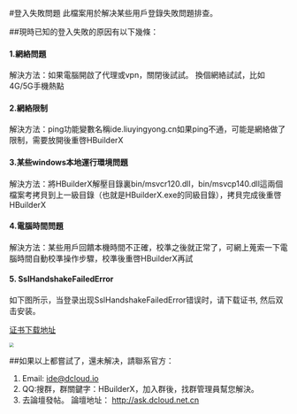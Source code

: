 #登入失敗問題
此檔案用於解决某些用戶登錄失敗問題排查。

##現時已知的登入失敗的原因有以下幾條：
#### 1.網絡問題
解決方法：如果電腦開啟了代理或vpn，關閉後試試。 換個網絡試試，比如4G/5G手機熱點

#### 2.網絡限制
解決方法：ping功能變數名稱ide.liuyingyong.cn如果ping不通，可能是網絡做了限制，需要放開後重啓HBuilderX

#### 3.某些windows本地運行環境問題
解決方法：將HBuilderX解壓目錄裏bin/msvcr120.dll，bin/msvcp140.dll這兩個檔案考拷貝到上一級目錄（也就是HBuilderX.exe的同級目錄），拷貝完成後重啓HBuilderX

#### 4.電腦時間問題
解決方法：某些用戶回饋本機時間不正確，校準之後就正常了，可網上蒐索一下電腦時間自動校準操作步驟，校準後重啓HBuilderX再試

#### 5. SslHandshakeFailedError

如下图所示，当登录出现SslHandshakeFailedError错误时，请下载证书, 然后双击安装。

<a download href="https://web-ext-storage.dcloud.net.cn/hx/questions/certum.cer" target="_blank">证书下载地址</a>

<img src="https://web-ext-storage.dcloud.net.cn/hx/questions/hx_login_failed_ssl.png" style="zoom:50%" />

##如果以上都嘗試了，還未解决，請聯系官方：
1. Email: ide@dcloud.io
2. QQ:搜群，群關鍵字：HBuilderX，加入群後，找群管理員幫您解決。
3. 去論壇發帖。 論壇地址： http://ask.dcloud.net.cn

